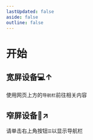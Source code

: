 ```yaml
---
lastUpdated: false
aside: false
outline: false
---
```


# 开始

## 宽屏设备💻↑

使用网页上方的```导航栏```前往相关内容

## 窄屏设备📱↗

请单击右上角按钮```☰```以显示导航栏
